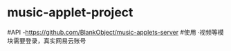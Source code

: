 # music-applet-project
#API
-https://github.com/BlankObject/music-applets-server
#使用
·视频等模块需要登录，真实网易云账号
